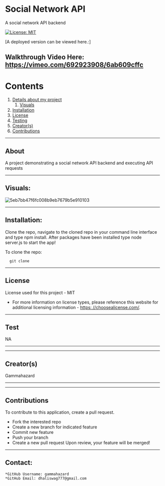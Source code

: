 
  
  # Social Network API

  A social network API backend

  [![License: MIT](https://img.shields.io/badge/License-MIT-yellow.svg)](https://opensource.org/licenses/MIT)

  [A deployed version can be viewed here.:]
  
Walkthrough Video Here: https://vimeo.com/692923908/6ab609cffc
---

  # Contents

  1. [Details about my project](#about)
      1. [Visuals](#visuals)
  2. [Installation](#installation)
  3. [License](#license)
  4. [Testing](#test)
  5. [Creator(s)](#creators)
  6. [Contributions](#contributions)

---

## About

  A project demonstrating a social network API backend and executing API requests 

---

## Visuals:

  ![]()![5eb7bb47f6fc008b9eb7679b5e910103](https://user-images.githubusercontent.com/92896466/160308899-0291dd36-9d61-4a58-94ae-54ada34f60a2.png)


---

## Installation:
  Clone the repo, navigate to the cloned repo in your command line interface and type npm install. After packages have been installed type node server.js to start the app!

  To clone the repo:
  
      git clone 
  
---

  ## License
  License used for this project - MIT
  * For more information on license types, please reference this website
  for additional licensing information - [https: //choosealicense.com/](https://choosealicense.com/).

---

## Test
  NA

---

---

## Creator(s)
  Gammahazard

---

---

## Contributions
  To contribute to this application, create a pull request.
  - Fork the interested repo
  - Create a new branch for indicated feature
  - Commit new feature
  - Push your branch
  - Create a new pull request
  Upon review, your feature will be merged!

---

## Contact:
    *GitHub Username: gammahazard
    *GitHub Email: dhaliswag777@gmail.com
  
